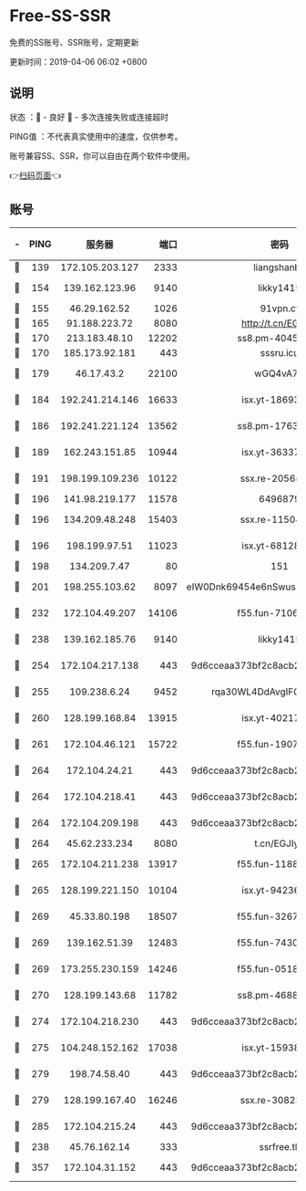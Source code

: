 # Free-SS-SSR

免费的SS账号、SSR账号，定期更新

更新时间：2019-04-06 06:02 +0800

## 说明

状态     ：🙂 - 良好 🙁 - 多次连接失败或连接超时

PING值   ：不代表真实使用中的速度，仅供参考。

账号兼容SS、SSR，你可以自由在两个软件中使用。

👉[扫码页面](https://liesauer.github.io/Free-SS-SSR/)👈

## 账号

|-|PING|服务器|端口|密码|加密方式|区域|
|:----:|:----:|:-----:|-----:|:----:|:----:|:----:|
|🙂|139|172.105.203.127|2333|liangshanbo|chacha20|JP|
|🙂|154|139.162.123.96|9140|likky1415|aes-256-cfb|JP|
|🙂|155|46.29.162.52|1026|91vpn.cf|rc4-md5|RU|
|🙂|165|91.188.223.72|8080|http://t.cn/EGJIyrl|rc4-md5|RU|
|🙂|170|213.183.48.10|12202|ss8.pm-40455231|rc4-md5|RU|
|🙂|170|185.173.92.181|443|sssru.icu|rc4-md5|RU|
|🙂|179|46.17.43.2|22100|wGQ4vA7D|aes-256-gcm|RU|
|🙂|184|192.241.214.146|16633|isx.yt-18693528|aes-256-cfb|US|
|🙂|186|192.241.221.124|13562|ss8.pm-17637421|aes-256-cfb|US|
|🙂|189|162.243.151.85|10944|isx.yt-36337556|aes-256-cfb|US|
|🙂|191|198.199.109.236|10122|ssx.re-20568805|aes-256-cfb|US|
|🙂|196|141.98.219.177|11578|6496879|chacha20|US|
|🙂|196|134.209.48.248|15403|ssx.re-11504634|aes-256-cfb|US|
|🙂|196|198.199.97.51|11023|isx.yt-68128426|aes-256-cfb|US|
|🙂|198|134.209.7.47|80|151|chacha20|US|
|🙂|201|198.255.103.62|8097|eIW0Dnk69454e6nSwuspv9DmS201tQ0D|aes-256-cfb|US|
|🙂|232|172.104.49.207|14106|f55.fun-71064831|aes-256-cfb|SG|
|🙂|238|139.162.185.76|9140|likky1415|aes-256-cfb|DE|
|🙂|254|172.104.217.138|443|9d6cceaa373bf2c8acb22e60b6a58be6|aes-256-cfb|US|
|🙂|255|109.238.6.24|9452|rqa30WL4DdAvgIFG6Fs3znzTa|aes-256-cfb|FR|
|🙂|260|128.199.168.84|13915|isx.yt-40217254|aes-256-cfb|SG|
|🙂|261|172.104.46.121|15722|f55.fun-19071189|aes-256-cfb|SG|
|🙂|264|172.104.24.21|443|9d6cceaa373bf2c8acb22e60b6a58be6|aes-256-cfb|US|
|🙂|264|172.104.218.41|443|9d6cceaa373bf2c8acb22e60b6a58be6|aes-256-cfb|US|
|🙂|264|172.104.209.198|443|9d6cceaa373bf2c8acb22e60b6a58be6|aes-256-cfb|US|
|🙂|264|45.62.233.234|8080|t.cn/EGJIyrl|rc4-md5|CA|
|🙂|265|172.104.211.238|13917|f55.fun-11889830|aes-256-cfb|US|
|🙂|265|128.199.221.150|10104|isx.yt-94236537|aes-256-cfb|SG|
|🙂|269|45.33.80.198|18507|f55.fun-32675560|aes-256-cfb|US|
|🙂|269|139.162.51.39|12483|f55.fun-74303824|aes-256-cfb|SG|
|🙂|269|173.255.230.159|14246|f55.fun-05182149|aes-256-cfb|US|
|🙂|270|128.199.143.68|11782|ss8.pm-46888146|aes-256-cfb|SG|
|🙂|274|172.104.218.230|443|9d6cceaa373bf2c8acb22e60b6a58be6|aes-256-cfb|US|
|🙂|275|104.248.152.162|17038|isx.yt-15938934|aes-256-cfb|SG|
|🙂|279|198.74.58.40|443|9d6cceaa373bf2c8acb22e60b6a58be6|aes-256-cfb|US|
|🙂|279|128.199.167.40|16246|ssx.re-30823019|aes-256-cfb|SG|
|🙂|285|172.104.215.24|443|9d6cceaa373bf2c8acb22e60b6a58be6|aes-256-cfb|US|
|🙂|238|45.76.162.14|333|ssrfree.tk|rc4|SG|
|🙂|357|172.104.31.152|443|9d6cceaa373bf2c8acb22e60b6a58be6|aes-256-cfb|US|
